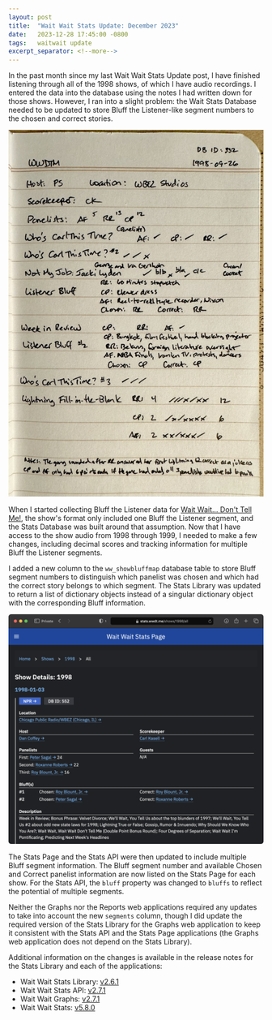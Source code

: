 ```yaml
---
layout: post
title:  "Wait Wait Stats Update: December 2023"
date:   2023-12-28 17:45:00 -0800
tags:   waitwait update
excerpt_separator: <!--more-->
---
```


In the past month since my last Wait Wait Stats Update post, I have finished listening through all of the 1998 shows, of which I have audio recordings. I entered the data into the database using the notes I had written down for those shows. However, I ran into a slight problem: the Wait Stats Database needed to be updated to store Bluff the Listener-like segment numbers to the chosen and correct stories.

<!--more-->

![Photo of written show notes for the show that aired on 1998-09-26 containing host, scorekeeper, panelists and scoring details](/assets/images/waitwait/20231228/show-notes-1998-09-26.jpg "Written show notes for the show that aired on 1998-09-26")

When I started collecting Bluff the Listener data for [Wait Wait... Don't Tell Me!](https://waitwait.npr.org/), the show's format only included one Bluff the Listener segment, and the Stats Database was built around that assumption. Now that I have access to the show audio from 1998 through 1999, I needed to make a few changes, including decimal scores and tracking information for multiple Bluff the Listener segments.

I added a new column to the `ww_showbluffmap` database table to store Bluff segment numbers to distinguish which panelist was chosen and which had the correct story belongs to which segment. The Stats Library was updated to return a list of dictionary objects instead of a singular dictionary object with the corresponding Bluff information.

![Screenshot of the Wait Wait Stats Page showing appearances and scores for the show that aired on 1998-01-03](/assets/images/waitwait/20231228/stats-multiple-bluffs.png "Information for the show that aired on 1998-01-03")

The Stats Page and the Stats API were then updated to include multiple Bluff segment information. The Bluff segment number and available Chosen and Correct panelist information are now listed on the Stats Page for each show. For the Stats API, the `bluff` property was changed to `bluffs` to reflect the potential of multiple segments.

Neither the Graphs nor the Reports web applications required any updates to take into account the new `segments` column, though I did update the required version of the Stats Library for the Graphs web application to keep it consistent with the Stats API and the Stats Page applications (the Graphs web application does not depend on the Stats Library).

Additional information on the changes is available in the release notes for the Stats Library and each of the applications:

* Wait Wait Stats Library: [v2.6.1](https://github.com/questionlp/wwdtm/releases/tag/v2.6.1)
* Wait Wait Stats API: [v2.7.1](https://github.com/questionlp/api.wwdt.me_v2/releases/tag/v2.7.1)
* Wait Wait Graphs: [v2.7.1](https://github.com/questionlp/graphs.wwdt.me_v2/releases/tag/v2.7.1)
* Wait Wait Stats: [v5.8.0](https://github.com/questionlp/stats.wwdt.me/releases/tag/v5.8.0)
